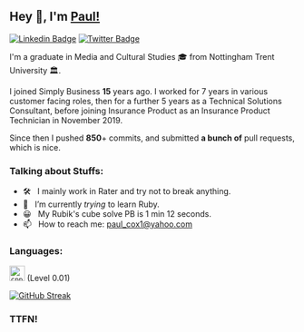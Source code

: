## Hey 👋, I'm [Paul!](https://github.com/prcoxy/)

[![Linkedin Badge](https://img.shields.io/badge/-LinkedIn-0e76a8?style=flat-square&logo=Linkedin&logoColor=white)](https://www.linkedin.com/in/paul-cox-acii-6267a114/)
[![Twitter Badge](https://img.shields.io/badge/-Twitter-00acee?style=flat-square&logo=Twitter&logoColor=white)](https://twitter.com/prcox)

I'm a graduate in Media and Cultural Studies 🎓 from Nottingham Trent University 🏛. 

I joined Simply Business **15** years ago. I worked for 7 years in various customer facing roles, then for a further 5 years as a Technical Solutions Consultant, before joining Insurance Product as an Insurance Product Technician in November 2019.

Since then I pushed **850**+ commits, and submitted **a bunch of** pull requests, which is nice.
### Talking about Stuffs:

- 🛠 &nbsp; I mainly work in Rater and try not to break anything.
- 🚀 &nbsp; I’m currently *trying* to learn Ruby.
- 😀 &nbsp; My Rubik's cube solve PB is 1 min 12 seconds.
- 📫 &nbsp; How to reach me: paul_cox1@yahoo.com


### Languages:
<code><img height="27" src="https://miro.medium.com/max/1400/1*9hd_8qR0CMZ8L0pVbFLjDw.png" alt="cpp"></code>
(Level 0.01)

[![GitHub Streak](http://github-readme-streak-stats.herokuapp.com?user=prcoxy)](https://git.io/streak-stats)


### TTFN!
